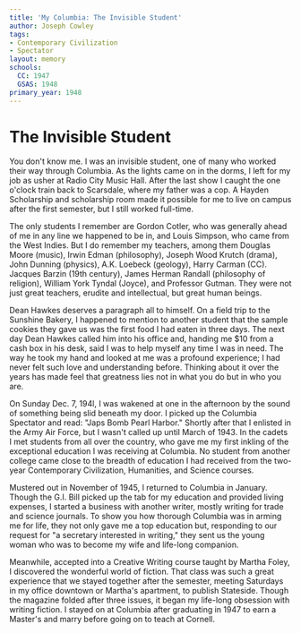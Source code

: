 ```yaml
---
title: 'My Columbia: The Invisible Student'
author: Joseph Cowley
tags:
- Contemporary Civilization
- Spectator
layout: memory
schools:
  CC: 1947
  GSAS: 1948
primary_year: 1948
---
```

# The Invisible Student

You don't know me. I was an invisible student, one of many who worked their way through Columbia. As the lights came on in the dorms, I left for my job as usher at Radio City Music Hall. After the last show I caught the one o'clock train back to Scarsdale, where my father was a cop. A Hayden Scholarship and scholarship room made it possible for me to live on campus after the first semester, but I still worked full-time.

The only students I remember are Gordon Cotler, who was generally ahead of me in any line we happened to be in, and Louis Simpson, who came from the West Indies.  But I do remember my teachers, among them Douglas Moore (music), Irwin Edman (philosophy), Joseph Wood Krutch (drama), John Dunning (physics), A.K. Loebeck (geology), Harry Carman (CC). Jacques Barzin (19th century), James Herman Randall (philosophy of religion), William York Tyndal (Joyce), and Professor Gutman. They were not just great teachers, erudite and intellectual, but great human beings.

Dean Hawkes deserves a paragraph all to himself. On a field trip to the Sunshine Bakery, I happened to mention to another student that the sample cookies they gave us was the first food I had eaten in three days. The next day Dean Hawkes called him into his office and, handing me $10 from a cash box in his desk, said I was to help myself any time I was in need. The way he took my hand and looked at me was a profound experience; I had never felt such love and understanding before. Thinking about it over the years has made feel that greatness lies not in what you do but in who you are.

On Sunday Dec. 7, 194l, I was wakened at one in the afternoon by the sound of something being slid beneath my door. I picked up the Columbia Spectator and read: "Japs Bomb Pearl Harbor." Shortly after that I enlisted in the Army Air Force, but I wasn't called up until March of 1943. In the cadets I met students from all over the country, who gave me my first inkling of the exceptional education I was receiving at Columbia. No student from another college came close to the breadth of education I had received from the two-year Contemporary Civilization, Humanities, and Science courses.

Mustered out in November of 1945, I returned to Columbia in January. Though the G.I. Bill picked up the tab for my education and provided living expenses, I started a business with another writer, mostly writing for trade and science journals. To show you how thorough Columbia was in arming me for life, they not only gave me a top education but, responding to our request for "a secretary interested in writing," they sent us the young woman who was to become my wife and life-long companion.

Meanwhile, accepted into a Creative Writing course taught by Martha Foley, I discovered the wonderful world of fiction. That class was such a great experience that we stayed together after the semester, meeting Saturdays in my office downtown or Martha's apartment, to publish Stateside. Though the magazine folded after three issues, it began my life-long obsession with writing fiction. I stayed on at Columbia after graduating in 1947 to earn a Master's and marry before going on to teach at Cornell.
